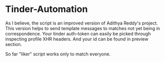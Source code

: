 # Tinder-Automation
As I believe, the script is an improved version of Adithya Reddy's project.
This version helps to send template messages to matches not yet being in correspondence.
Your tinder auth-token can easily be picked through inspecting profile XHR headers.
And your id can be found in preview section.

So far "liker" script works only to match everyone.
